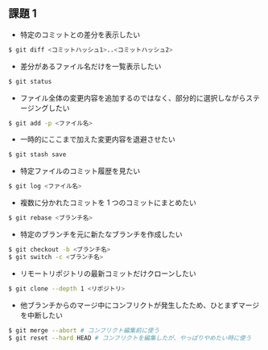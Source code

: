 ## 課題 1

- 特定のコミットとの差分を表示したい

```bash
$ git diff <コミットハッシュ1>..<コミットハッシュ2>
```

- 差分があるファイル名だけを一覧表示したい

```bash
$ git status
```

- ファイル全体の変更内容を追加するのではなく、部分的に選択しながらステージングしたい

```bash
$ git add -p <ファイル名>
```

- 一時的にここまで加えた変更内容を退避させたい

```bash
$ git stash save
```

- 特定ファイルのコミット履歴を見たい

```bash
$ git log <ファイル名>
```

- 複数に分かれたコミットを 1 つのコミットにまとめたい

```bash
$ git rebase <ブランチ名>
```

- 特定のブランチを元に新たなブランチを作成したい

```bash
$ git checkout -b <ブランチ名>
$ git switch -c <ブランチ名>
```

- リモートリポジトリの最新コミットだけクローンしたい

```bash
$ git clone --depth 1 <リポジトリ>
```

- 他ブランチからのマージ中にコンフリクトが発生したため、ひとまずマージを中断したい

```bash
$ git merge --abort # コンフリクト編集前に使う
$ git reset --hard HEAD # コンフリクトを編集したが、やっぱりやめたい時に使う
```
